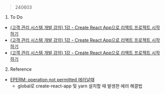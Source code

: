 > 240603
1. To Do
- [(고객 관리 시스템 개발 강의) 1강 - Create React App으로 리액트 프로젝트 시작하기](https://velog.io/@irish/PracticeManagement-project-start)
- [(고객 관리 시스템 개발 강의) 1강 - Create React App으로 리액트 프로젝트 시작하기](https://velog.io/@irish/PracticeManagement-VSCode)
- [(고객 관리 시스템 개발 강의) 1강 - Create React App으로 리액트 프로젝트 시작하기](https://velog.io/@irish/PracticeManagement-Git)
2. Reference
- [EPERM: operation not permitted  에러날때](https://plming.tistory.com/211)
  - global로 create-react-app 및 yarn 설치할 때 발생한 에러 해결법

<br>


